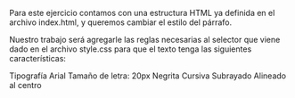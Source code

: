 Para este ejercicio contamos con una estructura HTML ya definida en el archivo index.html, y queremos cambiar el estilo del párrafo.

Nuestro trabajo será agregarle las reglas necesarias al selector que viene dado en el archivo style.css para que el texto tenga las siguientes características:

Tipografía Arial
Tamaño de letra: 20px
Negrita
Cursiva
Subrayado
Alineado al centro